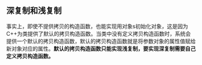 ## 深复制和浅复制

事实上，即使不提供拷贝的构造函数，也能实现用对象s初始化对象，这是因为C++为类提供了默认的拷贝构造函数。当类中没有定义拷贝构造函数时，系统会提供一个默认的拷贝构造函数，默认的拷贝构造函数就是将参数对象的属性值赋给新对象对应的属性。**默认的拷贝构造函数只能实现浅复制，要实现深复制需要自己定义拷贝构造函数。**

 